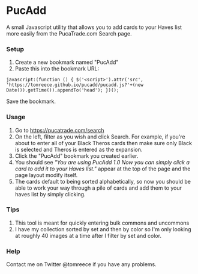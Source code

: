 # PucAdd

A small Javascript utility that allows you to add cards to your Haves list more easily from the PucaTrade.com Search page.

### Setup
1. Create a new bookmark named "PucAdd"
1. Paste this into the bookmark URL:
```
javascript:(function () { $('<script>').attr('src', 'https://tomreece.github.io/pucadd/pucadd.js?'+(new Date()).getTime()).appendTo('head'); })();
```

Save the bookmark.

### Usage
1. Go to https://pucatrade.com/search
1. On the left, filter as you wish and click Search. For example, if you're about to enter all of your Black Theros cards then make sure only Black is selected and Theros is entered as the expansion.
1. Click the "PucAdd" bookmark you created earlier.
1. You should see _"You are using PucAdd 1.0 Now you can simply click a card to add it to your Haves list."_ appear at the top of the page and the page layout modify itself.
1. The cards default to being sorted alphabetically, so now you should be able to work your way through a pile of cards and add them to your haves list by simply clicking.

### Tips
1. This tool is meant for quickly entering bulk commons and uncommons
1. I have my collection sorted by set and then by color so I'm only looking at roughly 40 images at a time after I filter by set and color.

### Help
Contact me on Twitter @tomreece if you have any problems.
